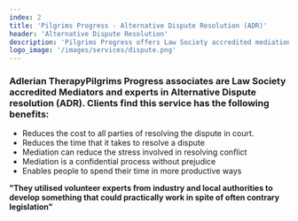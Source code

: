 ```yaml
---
index: 2 
title: 'Pilgrims Progress - Alternative Dispute Resolution (ADR)'
header: 'Alternative Dispute Resolution'
description: 'Pilgrims Progress offers Law Society accredited mediation and ADR expertise, providing cost-effective, timely, and confidential dispute resolution.'
logo_image: '/images/services/dispute.png'
---
```


### Adlerian TherapyPilgrims Progress associates are Law Society accredited Mediators and experts in Alternative Dispute resolution (ADR). Clients find this service has the following benefits:

- Reduces the cost to all parties of resolving the dispute in court.
- Reduces the time that it takes to resolve a dispute
- Mediation can reduce the stress involved in resolving conflict
- Mediation is a confidential process without prejudice
- Enables people to spend their time in more productive ways

**"They utilised volunteer experts from industry and local authorities to develop something that could practically work in spite of often contrary legislation"**